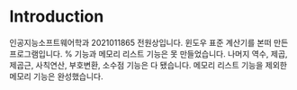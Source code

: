 # Introduction
인공지능소프트웨어학과 2021011865 전원상입니다.
윈도우 표준 계산기를 본떠 만든 프로그램입니다.
% 기능과 메모리 리스트 기능은 못 만들었습니다.
나머지 역수, 제곱, 제곱근, 사칙연산, 부호변환, 소수점 기능은 다 됐습니다.
메모리 리스트 기능을 제외한 메모리 기능은 완성했습니다.
